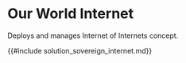 # Our World Internet

Deploys and manages Internet of Internets concept.

{{#include solution_sovereign_internet.md}}